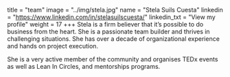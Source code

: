 title = "team"
image = "../img/stela.jpg" name = "Stela Suils Cuesta"
linkedin = "https://www.linkedin.com/in/stelasuilscuesta/" linkedin_txt = "View my profile"
weight = 17 +++ Stela is a firm believer that it’s possible to do business from the heart. She is a passionate team builder and thrives in challenging situations. She has over a decade of organizational experience and hands on project execution.
 
She is a very active member of the community and organises TEDx events as well as Lean In Circles, and mentorships programs.
